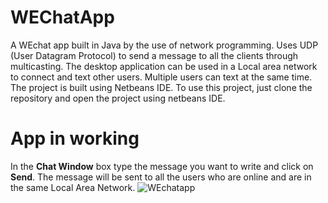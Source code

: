 # WEChatApp
A WEchat app built in Java by the use of network programming. Uses UDP (User Datagram Protocol) to send a message to all the clients through multicasting. The desktop application can be used  in a Local area network  to 
connect and text other users. Multiple users can text at the same time.
The project is built using Netbeans IDE. To use this project, just clone the repository and open the project using netbeans IDE.
# App in working


 In the **Chat Window** box type the message you want to write and click on **Send**. The message will be sent to all the users who are online and are in the same Local Area Network.
![WEchatapp](https://github.com/user-attachments/assets/92261cac-8d19-4eaa-85b1-082e90a7520f)
